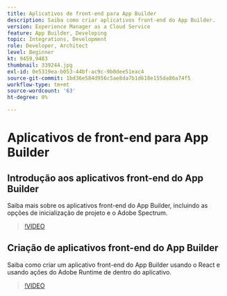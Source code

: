 ```yaml
---
title: Aplicativos de front-end para App Builder
description: Saiba como criar aplicativos front-end do App Builder.
version: Experience Manager as a Cloud Service
feature: App Builder, Developing
topic: Integrations, Development
role: Developer, Architect
level: Beginner
kt: 9459,9483
thumbnail: 339244.jpg
exl-id: 0e5319ea-b053-44bf-ac9c-9b0dee51eac4
source-git-commit: 1bd36e584d956c5ae8da7b1d618e155da86a74f5
workflow-type: tm+mt
source-wordcount: '63'
ht-degree: 0%

---
```


# Aplicativos de front-end para App Builder

## Introdução aos aplicativos front-end do App Builder

Saiba mais sobre os aplicativos front-end do App Builder, incluindo as opções de inicialização de projeto e o Adobe Spectrum.

>[!VIDEO](https://video.tv.adobe.com/v/339247/?quality=12&learn=on)

## Criação de aplicativos front-end do App Builder

Saiba como criar um aplicativo front-end do App Builder usando o React e usando ações do Adobe Runtime de dentro do aplicativo.

>[!VIDEO](https://video.tv.adobe.com/v/339248/?quality=12&learn=on)
